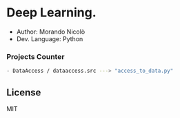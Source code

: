 # Deep Learning.

- Author: Morando Nicolò
- Dev. Language: Python

### Projects Counter
```sh
- DataAccess / dataaccess.src ---> "access_to_data.py"
```

License
----

MIT

